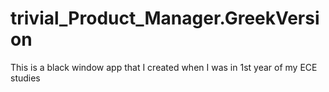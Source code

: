 # trivial_Product_Manager.GreekVersion
This is a black window app that I created when I was in 1st year of my ECE studies
